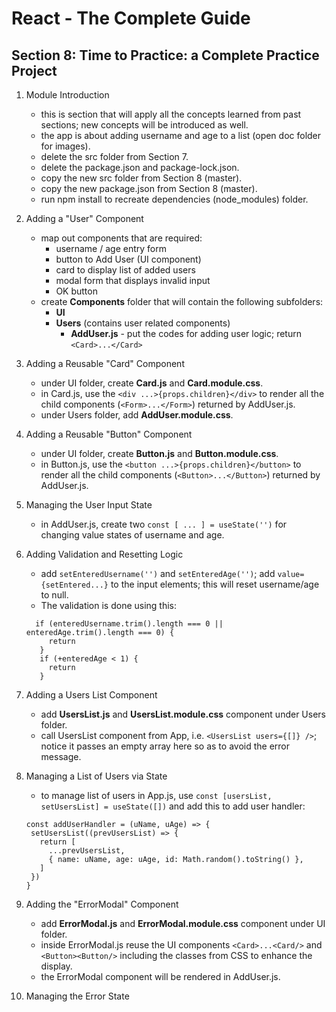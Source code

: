 # React - The Complete Guide

## Section 8: Time to Practice: a Complete Practice Project

1. Module Introduction
   - this is section that will apply all the concepts learned from past sections; new concepts will be introduced as well.
   - the app is about adding username and age to a list (open doc folder for images).
   - delete the src folder from Section 7.
   - delete the package.json and package-lock.json.
   - copy the new src folder from Section 8 (master).
   - copy the new package.json from Section 8 (master).
   - run npm install to recreate dependencies (node_modules) folder.
2. Adding a "User" Component
   - map out components that are required:
     - username / age entry form
     - button to Add User (UI component)
     - card to display list of added users
     - modal form that displays invalid input
     - OK button
   - create **Components** folder that will contain the following subfolders:
     - **UI**
     - **Users** (contains user related components)
       - **AddUser.js** - put the codes for adding user logic; return `<Card>...</Card>`
3. Adding a Reusable "Card" Component
   - under UI folder, create **Card.js** and **Card.module.css**.
   - in Card.js, use the `<div ...>{props.children}</div>` to render all the child components (`<Form>...</Form>`) returned by AddUser.js.
   - under Users folder, add **AddUser.module.css**.
4. Adding a Reusable "Button" Component
   - under UI folder, create **Button.js** and **Button.module.css**.
   - in Button.js, use the `<button ...>{props.children}</button>` to render all the child components (`<Button>...</Button>`) returned by AddUser.js.
5. Managing the User Input State
   - in AddUser.js, create two `const [ ... ] = useState('')` for changing value states of username and age.
6. Adding Validation and Resetting Logic

   - add `setEnteredUsername('')` and `setEnteredAge('')`; add `value={setEntered...}` to the input elements; this will reset username/age to null.
   - The validation is done using this:

   ```
     if (enteredUsername.trim().length === 0 || enteredAge.trim().length === 0) {
        return
      }
      if (+enteredAge < 1) {
        return
      }
   ```

7. Adding a Users List Component
   - add **UsersList.js** and **UsersList.module.css** component under Users folder.
   - call UsersList component from App, i.e. `<UsersList users={[]} />`; notice it passes an empty array here so as to avoid the error message.
8. Managing a List of Users via State

   - to manage list of users in App.js, use `const [usersList, setUsersList] = useState([])` and add this to add user handler:

   ```
   const addUserHandler = (uName, uAge) => {
    setUsersList((prevUsersList) => {
      return [
        ...prevUsersList,
        { name: uName, age: uAge, id: Math.random().toString() },
      ]
    })
   }
   ```

9. Adding the "ErrorModal" Component
   - add **ErrorModal.js** and **ErrorModal.module.css** component under UI folder.
   - inside ErrorModal.js reuse the UI components `<Card>...<Card/>` and `<Button><Button/>` including the classes from CSS to enhance the display.
   - the ErrorModal component will be rendered in AddUser.js.
10. Managing the Error State
